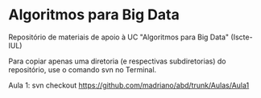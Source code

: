 # Algoritmos para Big Data

Repositório de materiais de apoio à UC "Algoritmos para Big Data" (Iscte-IUL)

Para copiar apenas uma diretoria (e respectivas subdiretorias) do repositório, use o comando svn no Terminal. 

Aula 1:  svn checkout https://github.com/madriano/abd/trunk/Aulas/Aula1


